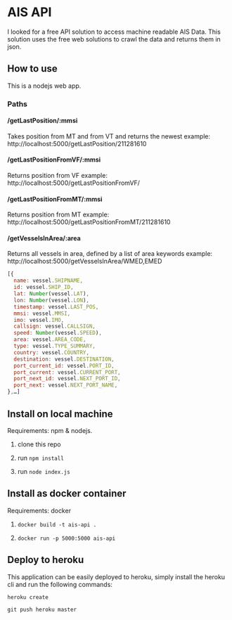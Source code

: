 AIS API
=======
I looked for a free API solution to access machine readable AIS Data. This solution uses the free web solutions to crawl the data and returns them in json.

## How to use
This is a nodejs web app.

### Paths

#### /getLastPosition/:mmsi
Takes position from MT and from VT and returns the newest
example: http://localhost:5000/getLastPosition/211281610

#### /getLastPositionFromVF/:mmsi
Returns position from VF
example: http://localhost:5000/getLastPositionFromVF/

#### /getLastPositionFromMT/:mmsi
Returns position from MT
example: http://localhost:5000/getLastPositionFromMT/211281610

#### /getVesselsInArea/:area
Returns all vessels in area, defined by a list of area keywords
example: http://localhost:5000/getVesselsInArea/WMED,EMED
``` Javascript
[{
  name: vessel.SHIPNAME,
  id: vessel.SHIP_ID,
  lat: Number(vessel.LAT),
  lon: Number(vessel.LON),
  timestamp: vessel.LAST_POS,
  mmsi: vessel.MMSI,
  imo: vessel.IMO,
  callsign: vessel.CALLSIGN,
  speed: Number(vessel.SPEED),
  area: vessel.AREA_CODE,
  type: vessel.TYPE_SUMMARY,
  country: vessel.COUNTRY,
  destination: vessel.DESTINATION,
  port_current_id: vessel.PORT_ID,
  port_current: vessel.CURRENT_PORT,
  port_next_id: vessel.NEXT_PORT_ID,
  port_next: vessel.NEXT_PORT_NAME,
},…]
```

## Install on local machine

Requirements: npm & nodejs.

1. clone this repo

2. run `npm install`

3. run `node index.js`

## Install as docker container  
  
Requirements: docker  

1. `docker build -t ais-api .`  

2. `docker run -p 5000:5000 ais-api`  


## Deploy to heroku

This application can be easily deployed to heroku, simply install the heroku cli and run the following commands:

`heroku create`

`git push heroku master`
